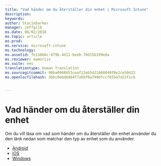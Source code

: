 ```yaml
---
title: "Vad händer om du återställer din enhet | Microsoft Intune"
description: 
keywords: 
author: Staciebarker
manager: jeffgilb
ms.date: 06/02/2016
ms.topic: article
ms.prod: 
ms.service: microsoft-intune
ms.technology: 
ms.assetid: fe110bbc-479b-4d11-beeb-70d15b199eda
ms.reviewer: mamoriss
ms.suite: ems
translationtype: Human Translation
ms.sourcegitcommit: 98ba0968653ceaf13ab5422468040f8e2ce50422
ms.openlocfilehash: 3bbc8ebd8484f7a99f0a7996fccf03547a53f1cb


---
```



# Vad händer om du återställer din enhet

Om du vill läsa om vad som händer om du återställer din enhet använder du den länk nedan som matchar den typ av enhet som du använder.

- [Android](what-happens-if-you-reset-your-device-using-the-company-portal-android.md)
- [iOS](what-happens-if-you-reset-your-device-using-the-company-portal-ios.md)
- [Windows](/what-happens-if-you-reset-your-device-using-the-company-portal-windows.md)




<!--HONumber=Jun16_HO4-->


